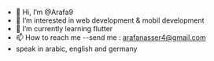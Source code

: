 - 👋 Hi, I’m @Arafa9
- 👀 I’m interested in web development & mobil development
- 🌱 I’m currently learning  flutter
- 📫 How to reach me  --send me : arafanasser4@gmail.com
- speak in arabic, english and germany
<!---
Arafa9/Arafa9 is a ✨ special ✨ repository because its `README.md` (this file) appears on your GitHub profile.
You can click the Preview link to take a look at your changes.
--->
